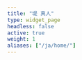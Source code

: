 ```yaml
---
title: "堤 真人"
type: widget_page
headless: false
active: true
weight: 1
aliases: ["/ja/home/"]
---
```

